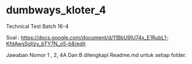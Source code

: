 # dumbways_kloter_4
Technical Test Batch 16-4

Soal : https://docs.google.com/document/d/11BbU9lU74x_E1RubL1-KfdAwsSgIlzy_bTY7N_o5-b8/edit

Jawaban Nomor 1 , 2, 4A Dan B dilengkapi Readme.md untuk setiap folder.
